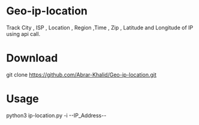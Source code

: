 # Geo-ip-location
Track City , ISP , Location , Region ,Time , Zip , Latitude and Longitude of IP using api call. 

# Download
git clone https://github.com/Abrar-Khalid/Geo-ip-location.git

# Usage
python3 ip-location.py -i --IP_Address--
